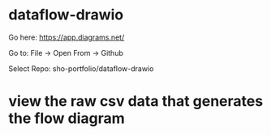 # dataflow-drawio

Go here:      https://app.diagrams.net/

Go to:        File -> Open From -> Github

Select Repo:  sho-portfolio/dataflow-drawio


# view the raw csv data that generates the flow diagram
